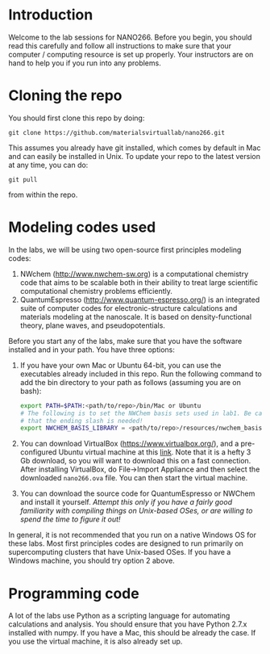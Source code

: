 # Introduction

Welcome to the lab sessions for NANO266. Before you begin, you should read this
carefully and follow all instructions to make sure that your computer / 
computing resource is set up properly. Your instructors are on hand to help you
if you run into any problems.

# Cloning the repo

You should first clone this repo by doing:

```
git clone https://github.com/materialsvirtuallab/nano266.git
```

This assumes you already have git installed, which comes by default in Mac
and can easily be installed in Unix. To update your repo to the latest version
at any time, you can do:

```
git pull
```

from within the repo.

# Modeling codes used

In the labs, we will be using two open-source first principles modeling codes:

1. NWchem (http://www.nwchem-sw.org) is a computational chemistry code that
   aims to be scalable both in their ability to treat large scientific
   computational chemistry problems efficiently.
2. QuantumEspresso (http://www.quantum-espresso.org/) is an integrated suite of
   computer codes for electronic-structure calculations and materials modeling
   at the nanoscale. It is based on density-functional theory, plane waves, and
   pseudopotentials.

Before you start any of the labs, make sure that you have the software installed
and in your path. You have three options:

1. If you have your own Mac or Ubuntu 64-bit, you can use the
   executables already included in this repo. Run the following command to add
   the bin directory to your path as follows (assuming you are on bash):
    
    ```bash
    export PATH=$PATH:<path/to/repo>/bin/Mac or Ubuntu
    # The following is to set the NWChem basis sets used in lab1. Be careful
    # that the ending slash is needed!
    export NWCHEM_BASIS_LIBRARY = <path/to/repo>/resources/nwchem_basis/
    ```

2. You can download VirtualBox (https://www.virtualbox.org/), and a
   pre-configured Ubuntu virtual machine at this [link](https://s3.amazonaws.com/mavrl-web/nano266.ova).
   Note that it is a hefty 3 Gb download, so you will want to download this on
   a fast connection. After installing VirtualBox, do File->Import Appliance and
   then select the downloaded `nano266.ova` file. You can then start the
   virtual machine.
3. You can download the source code for QuantumEspresso or NWChem and install it 
   yourself. *Attempt this only if you have a fairly good familiarity with
   compiling things on Unix-based OSes, or are willing to spend the time to
   figure it out!*

In general, it is not recommended that you run on a native Windows OS for these
labs. Most first principles codes are designed to run primarily on
supercomputing clusters that have Unix-based OSes. If you have a Windows
machine, you should try option 2 above.

# Programming code

A lot of the labs use Python as a scripting language for automating calculations
and analysis. You should ensure that you have Python 2.7.x installed with numpy.
If you have a Mac, this should be already the case. If you use the virtual
machine, it is also already set up.
